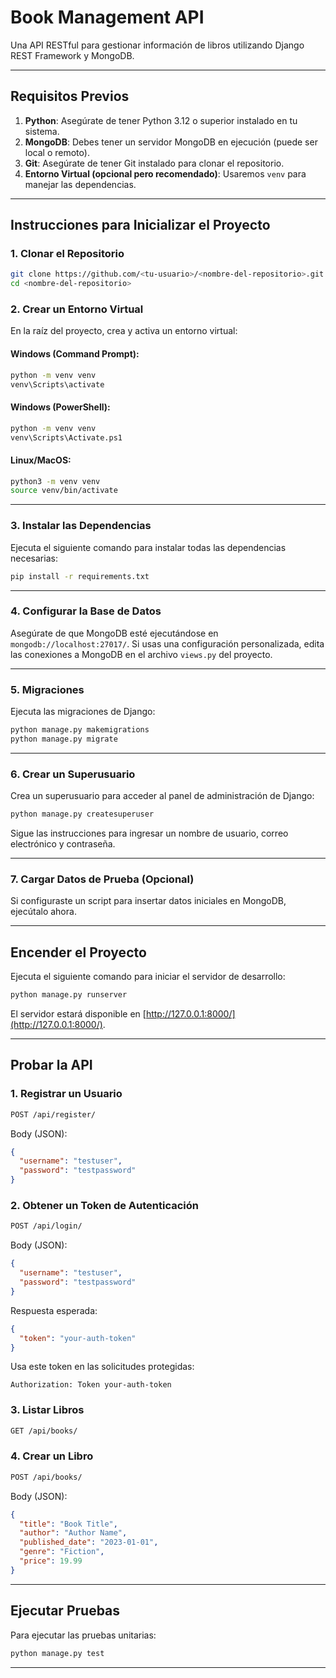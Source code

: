 # Book Management API

Una API RESTful para gestionar información de libros utilizando Django REST Framework y MongoDB.

---

## **Requisitos Previos**

1. **Python**: Asegúrate de tener Python 3.12 o superior instalado en tu sistema.
2. **MongoDB**: Debes tener un servidor MongoDB en ejecución (puede ser local o remoto).
3. **Git**: Asegúrate de tener Git instalado para clonar el repositorio.
4. **Entorno Virtual (opcional pero recomendado)**: Usaremos `venv` para manejar las dependencias.

---

## **Instrucciones para Inicializar el Proyecto**

### **1. Clonar el Repositorio**

```bash
git clone https://github.com/<tu-usuario>/<nombre-del-repositorio>.git
cd <nombre-del-repositorio>
```

### **2. Crear un Entorno Virtual**

En la raíz del proyecto, crea y activa un entorno virtual:

#### **Windows (Command Prompt):**
```bash
python -m venv venv
venv\Scripts\activate
```

#### **Windows (PowerShell):**
```bash
python -m venv venv
venv\Scripts\Activate.ps1
```

#### **Linux/MacOS:**
```bash
python3 -m venv venv
source venv/bin/activate
```

---

### **3. Instalar las Dependencias**

Ejecuta el siguiente comando para instalar todas las dependencias necesarias:

```bash
pip install -r requirements.txt
```

---

### **4. Configurar la Base de Datos**

Asegúrate de que MongoDB esté ejecutándose en `mongodb://localhost:27017/`. Si usas una configuración personalizada, edita las conexiones a MongoDB en el archivo `views.py` del proyecto.

---

### **5. Migraciones**

Ejecuta las migraciones de Django:

```bash
python manage.py makemigrations
python manage.py migrate
```

---

### **6. Crear un Superusuario**

Crea un superusuario para acceder al panel de administración de Django:

```bash
python manage.py createsuperuser
```

Sigue las instrucciones para ingresar un nombre de usuario, correo electrónico y contraseña.

---

### **7. Cargar Datos de Prueba (Opcional)**

Si configuraste un script para insertar datos iniciales en MongoDB, ejecútalo ahora.

---

## **Encender el Proyecto**

Ejecuta el siguiente comando para iniciar el servidor de desarrollo:

```bash
python manage.py runserver
```

El servidor estará disponible en [http://127.0.0.1:8000/](http://127.0.0.1:8000/).

---

## **Probar la API**

### **1. Registrar un Usuario**
```bash
POST /api/register/
```
Body (JSON):
```json
{
  "username": "testuser",
  "password": "testpassword"
}
```

### **2. Obtener un Token de Autenticación**
```bash
POST /api/login/
```
Body (JSON):
```json
{
  "username": "testuser",
  "password": "testpassword"
}
```
Respuesta esperada:
```json
{
  "token": "your-auth-token"
}
```

Usa este token en las solicitudes protegidas:
```
Authorization: Token your-auth-token
```

### **3. Listar Libros**
```bash
GET /api/books/
```

### **4. Crear un Libro**
```bash
POST /api/books/
```
Body (JSON):
```json
{
  "title": "Book Title",
  "author": "Author Name",
  "published_date": "2023-01-01",
  "genre": "Fiction",
  "price": 19.99
}
```

---

## **Ejecutar Pruebas**

Para ejecutar las pruebas unitarias:

```bash
python manage.py test
```

---